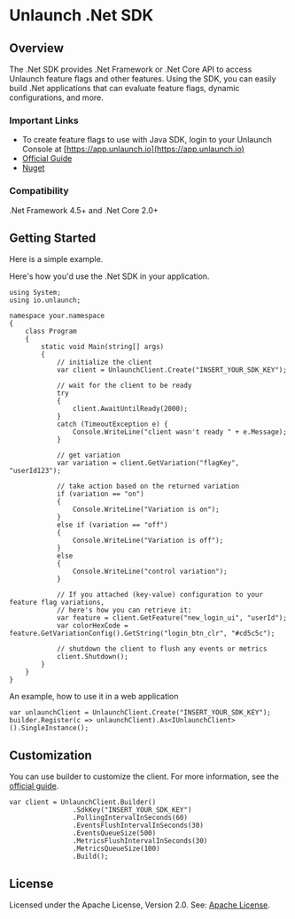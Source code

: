 # Unlaunch .Net SDK

## Overview
The .Net SDK provides .Net Framework or .Net Core API to access Unlaunch feature flags and other features. Using the SDK, you can
 easily build .Net applications that can evaluate feature flags, dynamic configurations, and more.

### Important Links

- To create feature flags to use with Java SDK, login to your Unlaunch Console at [https://app.unlaunch.io](https://app.unlaunch.io)
- [Official Guide](https://github.com/unlaunch/dotnet-sdk)
- [Nuget](https://www.nuget.org/packages/unlaunch)

### Compatibility
.Net Framework 4.5+ and .Net Core 2.0+

## Getting Started
Here is a simple example. 

Here's how you'd use the .Net SDK in your application.

```
using System;
using io.unlaunch;

namespace your.namespace
{
    class Program
    {
        static void Main(string[] args)
        {
            // initialize the client
            var client = UnlaunchClient.Create("INSERT_YOUR_SDK_KEY");

            // wait for the client to be ready
            try
            {
                client.AwaitUntilReady(2000);
            }
            catch (TimeoutException e) {
                Console.WriteLine("client wasn't ready " + e.Message);
            }
            
            // get variation
            var variation = client.GetVariation("flagKey", "userId123");

            // take action based on the returned variation
            if (variation == "on")
            {
                Console.WriteLine("Variation is on");
            }
            else if (variation == "off")
            {
                Console.WriteLine("Variation is off");
            }
            else
            {
                Console.WriteLine("control variation");
            }

            // If you attached (key-value) configuration to your feature flag variations, 
            // here's how you can retrieve it:
            var feature = client.GetFeature("new_login_ui", "userId");
            var colorHexCode = feature.GetVariationConfig().GetString("login_btn_clr", "#cd5c5c");

            // shutdown the client to flush any events or metrics 
            client.Shutdown();
        }
    }
}
```

An example, how to use it in a web application

```
var unlaunchClient = UnlaunchClient.Create("INSERT_YOUR_SDK_KEY");
builder.Register(c => unlaunchClient).As<IUnlaunchClient>().SingleInstance();
```            

## Customization

You can use builder to customize the client. For more information, see the [official guide](https://docs.unlaunch.io/docs/sdks/java-sdk#configuration).

```
var client = UnlaunchClient.Builder()
                .SdkKey("INSERT_YOUR_SDK_KEY")
                .PollingIntervalInSeconds(60)
                .EventsFlushIntervalInSeconds(30)
                .EventsQueueSize(500)
                .MetricsFlushIntervalInSeconds(30)
                .MetricsQueueSize(100)
                .Build();
```

## License
Licensed under the Apache License, Version 2.0. See: [Apache License](LICENSE.md).
